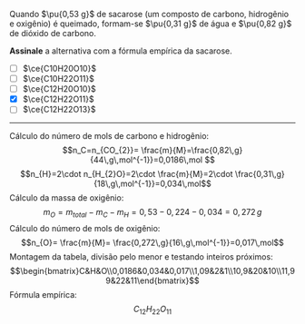 Quando $\pu{0,53 g}$ de sacarose (um composto de carbono, hidrogênio e oxigênio) é queimado, formam-se $\pu{0,31 g}$ de água e $\pu{0,82 g}$ de dióxido de carbono.

**Assinale** a alternativa com a fórmula empírica da sacarose.

- [ ] $\ce{C10H20O10}$
- [ ] $\ce{C10H22O11}$
- [ ] $\ce{C12H20O10}$
- [x] $\ce{C12H22O11}$
- [ ] $\ce{C12H22O13}$

---

Cálculo do número de mols de carbono e hidrogênio:
$$n_C=n_{CO_{2}}= \frac{m}{M}=\frac{0,82\,g}{44\,g\,mol^{-1}}=0,0186\,mol $$
$$n_{H}=2\cdot n_{H_{2}O}=2\cdot \frac{m}{M}=2\cdot \frac{0,31\,g}{18\,g\,mol^{-1}}=0,034\,mol$$
Cálculo da massa de oxigênio:
$$m_O=m_{total}-m_{C}-m_H=0,53-0,224-0,034=0,272\,g$$
Cálculo do número de mols de oxigênio:
$$n_{O}= \frac{m}{M}= \frac{0,272\,g}{16\,g\,mol^{-1}}=0,017\,mol$$
Montagem da tabela, divisão pelo menor e testando inteiros próximos:
$$\begin{bmatrix}C&H&O\\0,0186&0,034&0,017\\1,09&2&1\\10,9&20&10\\11,99&22&11\end{bmatrix}$$
Fórmula empírica:
$$C_{12}H_{22}O_{11}$$

